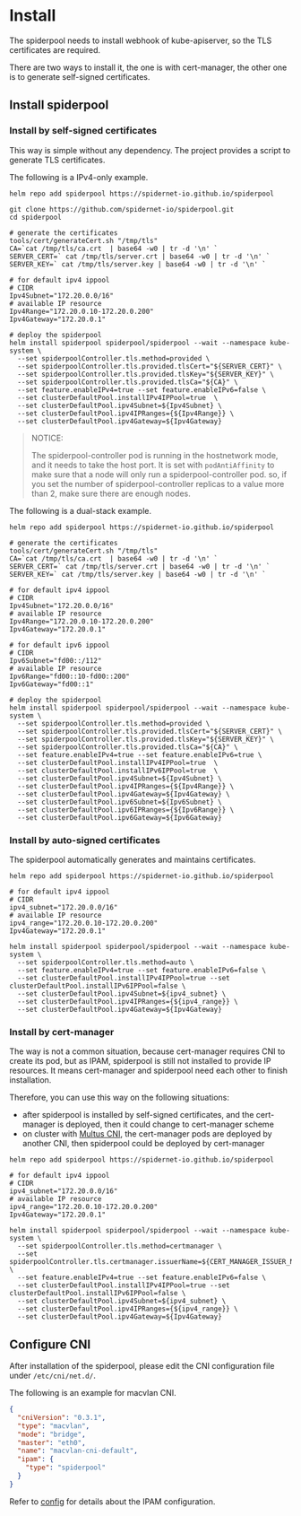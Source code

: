 # Install

The spiderpool needs to install webhook of kube-apiserver, so the TLS certificates are required.

There are two ways to install it, the one is with cert-manager, the other one is to generate self-signed certificates.

## Install spiderpool

### Install by self-signed certificates

This way is simple without any dependency. The project provides a script to generate TLS certificates.

The following is a IPv4-only example.

```shell
helm repo add spiderpool https://spidernet-io.github.io/spiderpool

git clone https://github.com/spidernet-io/spiderpool.git
cd spiderpool

# generate the certificates
tools/cert/generateCert.sh "/tmp/tls"
CA=`cat /tmp/tls/ca.crt  | base64 -w0 | tr -d '\n' `
SERVER_CERT=` cat /tmp/tls/server.crt | base64 -w0 | tr -d '\n' `
SERVER_KEY=` cat /tmp/tls/server.key | base64 -w0 | tr -d '\n' `

# for default ipv4 ippool
# CIDR
Ipv4Subnet="172.20.0.0/16"
# available IP resource
Ipv4Range="172.20.0.10-172.20.0.200"
Ipv4Gateway="172.20.0.1"

# deploy the spiderpool
helm install spiderpool spiderpool/spiderpool --wait --namespace kube-system \
  --set spiderpoolController.tls.method=provided \
  --set spiderpoolController.tls.provided.tlsCert="${SERVER_CERT}" \
  --set spiderpoolController.tls.provided.tlsKey="${SERVER_KEY}" \
  --set spiderpoolController.tls.provided.tlsCa="${CA}" \
  --set feature.enableIPv4=true --set feature.enableIPv6=false \
  --set clusterDefaultPool.installIPv4IPPool=true  \
  --set clusterDefaultPool.ipv4Subnet=${Ipv4Subnet} \
  --set clusterDefaultPool.ipv4IPRanges={${Ipv4Range}} \
  --set clusterDefaultPool.ipv4Gateway=${Ipv4Gateway}
```

> NOTICE:
>
> The spiderpool-controller pod is running in the hostnetwork mode, and it needs to take the host port.
> It is set with `podAntiAffinity` to make sure that a node will only run a spiderpool-controller pod.
> so, if you set the number of spiderpool-controller replicas to a value more than 2, make sure there are enough nodes.

The following is a dual-stack example.

```shell
helm repo add spiderpool https://spidernet-io.github.io/spiderpool

# generate the certificates
tools/cert/generateCert.sh "/tmp/tls"
CA=`cat /tmp/tls/ca.crt  | base64 -w0 | tr -d '\n' `
SERVER_CERT=` cat /tmp/tls/server.crt | base64 -w0 | tr -d '\n' `
SERVER_KEY=` cat /tmp/tls/server.key | base64 -w0 | tr -d '\n' `

# for default ipv4 ippool
# CIDR
Ipv4Subnet="172.20.0.0/16"
# available IP resource
Ipv4Range="172.20.0.10-172.20.0.200"
Ipv4Gateway="172.20.0.1"

# for default ipv6 ippool
# CIDR
Ipv6Subnet="fd00::/112"
# available IP resource
Ipv6Range="fd00::10-fd00::200"
Ipv6Gateway="fd00::1"

# deploy the spiderpool
helm install spiderpool spiderpool/spiderpool --wait --namespace kube-system \
  --set spiderpoolController.tls.method=provided \
  --set spiderpoolController.tls.provided.tlsCert="${SERVER_CERT}" \
  --set spiderpoolController.tls.provided.tlsKey="${SERVER_KEY}" \
  --set spiderpoolController.tls.provided.tlsCa="${CA}" \
  --set feature.enableIPv4=true --set feature.enableIPv6=true \
  --set clusterDefaultPool.installIPv4IPPool=true  \
  --set clusterDefaultPool.installIPv6IPPool=true  \
  --set clusterDefaultPool.ipv4Subnet=${Ipv4Subnet} \
  --set clusterDefaultPool.ipv4IPRanges={${Ipv4Range}} \
  --set clusterDefaultPool.ipv4Gateway=${Ipv4Gateway} \
  --set clusterDefaultPool.ipv6Subnet=${Ipv6Subnet} \
  --set clusterDefaultPool.ipv6IPRanges={${Ipv6Range}} \
  --set clusterDefaultPool.ipv6Gateway=${Ipv6Gateway}
```

### Install by auto-signed certificates

The spiderpool automatically generates and maintains certificates.

```shell
helm repo add spiderpool https://spidernet-io.github.io/spiderpool

# for default ipv4 ippool
# CIDR
ipv4_subnet="172.20.0.0/16"
# available IP resource
ipv4_range="172.20.0.10-172.20.0.200"
Ipv4Gateway="172.20.0.1"

helm install spiderpool spiderpool/spiderpool --wait --namespace kube-system \
  --set spiderpoolController.tls.method=auto \
  --set feature.enableIPv4=true --set feature.enableIPv6=false \
  --set clusterDefaultPool.installIPv4IPPool=true --set clusterDefaultPool.installIPv6IPPool=false \
  --set clusterDefaultPool.ipv4Subnet=${ipv4_subnet} \
  --set clusterDefaultPool.ipv4IPRanges={${ipv4_range}} \
  --set clusterDefaultPool.ipv4Gateway=${Ipv4Gateway}
```

### Install by cert-manager

The way is not a common situation, because cert-manager requires CNI to create its pod,
but as IPAM, spiderpool is still not installed to provide IP resources. It means cert-manager and spiderpool need each other to finish installation.

Therefore, you can use this way on the following situations:

- after spiderpool is installed by self-signed certificates, and the cert-manager is deployed, then it could change to cert-manager scheme
- on cluster with [Multus CNI](https://github.com/k8snetworkplumbingwg/multus-cni), the cert-manager pods are deployed by another CNI, then spiderpool could be deployed by cert-manager

```shell
helm repo add spiderpool https://spidernet-io.github.io/spiderpool

# for default ipv4 ippool
# CIDR
ipv4_subnet="172.20.0.0/16"
# available IP resource
ipv4_range="172.20.0.10-172.20.0.200"
Ipv4Gateway="172.20.0.1"

helm install spiderpool spiderpool/spiderpool --wait --namespace kube-system \
  --set spiderpoolController.tls.method=certmanager \
  --set spiderpoolController.tls.certmanager.issuerName=${CERT_MANAGER_ISSUER_NAME} \
  --set feature.enableIPv4=true --set feature.enableIPv6=false \
  --set clusterDefaultPool.installIPv4IPPool=true --set clusterDefaultPool.installIPv6IPPool=false \
  --set clusterDefaultPool.ipv4Subnet=${ipv4_subnet} \
  --set clusterDefaultPool.ipv4IPRanges={${ipv4_range}} \
  --set clusterDefaultPool.ipv4Gateway=${Ipv4Gateway}
```

## Configure CNI

After installation of the spiderpool, please edit the CNI configuration file under `/etc/cni/net.d/`.

The following is an example for macvlan CNI.

```json
{
  "cniVersion": "0.3.1",
  "type": "macvlan",
  "mode": "bridge",
  "master": "eth0",
  "name": "macvlan-cni-default",
  "ipam": {
    "type": "spiderpool"
  }
}
```

Refer to [config](../concepts/config.md) for details about the IPAM configuration.
